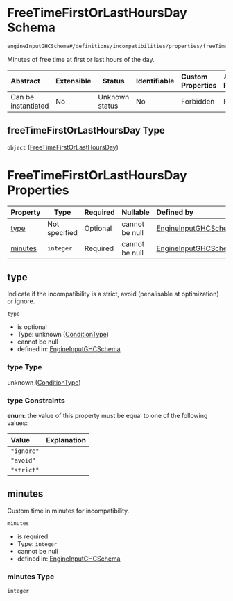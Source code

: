 # FreeTimeFirstOrLastHoursDay Schema

```txt
engineInputGHCSchema#/definitions/incompatibilities/properties/freeTimeFirstOrLastHoursDay
```

Minutes of free time at first or last hours of the day.


| Abstract            | Extensible | Status         | Identifiable | Custom Properties | Additional Properties | Access Restrictions | Defined In                                                         |
| :------------------ | ---------- | -------------- | ------------ | :---------------- | --------------------- | ------------------- | ------------------------------------------------------------------ |
| Can be instantiated | No         | Unknown status | No           | Forbidden         | Forbidden             | none                | [ghc.schema.json\*](../out/ghc.schema.json "open original schema") |

## freeTimeFirstOrLastHoursDay Type

`object` ([FreeTimeFirstOrLastHoursDay](ghc-definitions-incompatibilities-properties-freetimefirstorlasthoursday.md))

# FreeTimeFirstOrLastHoursDay Properties

| Property            | Type          | Required | Nullable       | Defined by                                                                                                                                                                                                                             |
| :------------------ | ------------- | -------- | -------------- | :------------------------------------------------------------------------------------------------------------------------------------------------------------------------------------------------------------------------------------- |
| [type](#type)       | Not specified | Optional | cannot be null | [EngineInputGHCSchema](ghc-definitions-conditiontype.md "engineInputGHCSchema#/definitions/incompatibilities/properties/freeTimeFirstOrLastHoursDay/properties/type")                                                                  |
| [minutes](#minutes) | `integer`     | Required | cannot be null | [EngineInputGHCSchema](ghc-definitions-incompatibilities-properties-freetimefirstorlasthoursday-properties-minutes.md "engineInputGHCSchema#/definitions/incompatibilities/properties/freeTimeFirstOrLastHoursDay/properties/minutes") |

## type

Indicate if the incompatibility is a strict, avoid (penalisable at optimization) or ignore.


`type`

-   is optional
-   Type: unknown ([ConditionType](ghc-definitions-conditiontype.md))
-   cannot be null
-   defined in: [EngineInputGHCSchema](ghc-definitions-conditiontype.md "engineInputGHCSchema#/definitions/incompatibilities/properties/freeTimeFirstOrLastHoursDay/properties/type")

### type Type

unknown ([ConditionType](ghc-definitions-conditiontype.md))

### type Constraints

**enum**: the value of this property must be equal to one of the following values:

| Value      | Explanation |
| :--------- | ----------- |
| `"ignore"` |             |
| `"avoid"`  |             |
| `"strict"` |             |

## minutes

Custom time in minutes for incompatibility.


`minutes`

-   is required
-   Type: `integer`
-   cannot be null
-   defined in: [EngineInputGHCSchema](ghc-definitions-incompatibilities-properties-freetimefirstorlasthoursday-properties-minutes.md "engineInputGHCSchema#/definitions/incompatibilities/properties/freeTimeFirstOrLastHoursDay/properties/minutes")

### minutes Type

`integer`

